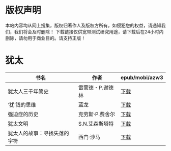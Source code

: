 # 版权声明

本站内容均从网上搜集，版权归著作人及版权方所有，如侵犯您的权益，请通知我们，我们将会及时删除！ 下载链接仅供宽带测试研究用途，请下载后在24小时内删除，请勿用于商业目的。请支持正版！

# 犹太

| 书名 | 作者 | epub/mobi/azw3 |
| --- | --- | --- |
| 犹太人三千年简史 | 雷蒙德・P.谢德林 | [下载](https://url89.ctfile.com/f/31084289-1375509358-be1ab4?p=8866) |
| &#8216;犹&#8217;钱的思维 | 蓝龙 | [下载](https://url89.ctfile.com/f/31084289-1357000435-849e35?p=8866) |
| 强迫症的历史 | 克劳斯·P.费舍尔 | [下载](https://url89.ctfile.com/f/31084289-1356983698-8f2caf?p=8866) |
| 犹太文明 | S.N.艾森斯塔特 | [下载](https://url89.ctfile.com/f/31084289-1357049122-04d999?p=8866) |
| 犹太人的故事：寻找失落的字符 | 西门·沙马  | [下载](https://url89.ctfile.com/f/31084289-1357007017-f60f5d?p=8866) |
